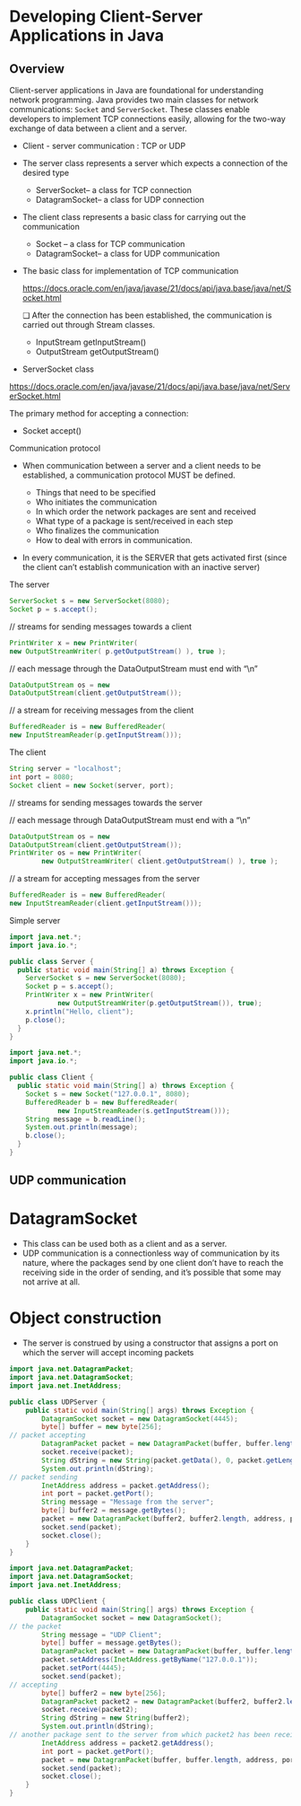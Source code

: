# Developing Client-Server Applications in Java

## Overview

Client-server applications in Java are foundational for understanding network programming.
Java provides two main classes for network communications: `Socket` and `ServerSocket`.
These classes enable developers to implement TCP connections easily, allowing for the two-way exchange of data between a client and a server.

- Client - server communication : TCP or UDP

- The server class represents a server which expects a connection of the desired type
    -  ServerSocket– a class for TCP connection
    -  DatagramSocket– a class for UDP connection

- The client class represents a basic class for carrying out the communication
    - Socket – a class for TCP communication
    - DatagramSocket– a class for UDP communication

- The basic class for implementation of TCP communication

  https://docs.oracle.com/en/java/javase/21/docs/api/java.base/java/net/Socket.html

  ❑ After the connection has been established, the communication
  is carried out through Stream classes.

    - InputStream getInputStream()
    - OutputStream getOutputStream()

- ServerSocket class

https://docs.oracle.com/en/java/javase/21/docs/api/java.base/java/net/ServerSocket.html

The primary method for accepting a connection:
- Socket accept()

Communication protocol
- When communication between a server and a client
  needs to be established, a communication protocol MUST
  be defined.
    - Things that need to be specified
    - Who initiates the communication
    - In which order the network packages are sent and received
    - What type of a package is sent/received in each step
    - Who finalizes the communication
    - How to deal with errors in communication.

- In every communication, it is the SERVER that gets activated first
  (since the client can’t establish communication with an inactive server)

The server
```java
ServerSocket s = new ServerSocket(8080);
Socket p = s.accept();
```

// streams for sending messages towards a client
```java
PrintWriter x = new PrintWriter(
new OutputStreamWriter( p.getOutputStream() ), true );
```

// each message through the DataOutputStream must end with “\n”
```java
DataOutputStream os = new
DataOutputStream(client.getOutputStream());

```
// a stream for receiving messages from the client
```java
BufferedReader is = new BufferedReader(
new InputStreamReader(p.getInputStream()));
```

The client
```java
String server = "localhost";
int port = 8080;
Socket client = new Socket(server, port);
```
// streams for sending messages towards the server

// each message through DataOutputStream must end with a “\n”
```java
DataOutputStream os = new
DataOutputStream(client.getOutputStream());
PrintWriter os = new PrintWriter(
        new OutputStreamWriter( client.getOutputStream() ), true );
```
// a stream for accepting messages from the server
```java
BufferedReader is = new BufferedReader(
new InputStreamReader(client.getInputStream()));
```
Simple server
```java
import java.net.*;
import java.io.*;

public class Server {
  public static void main(String[] a) throws Exception {
    ServerSocket s = new ServerSocket(8080);
    Socket p = s.accept();
    PrintWriter x = new PrintWriter(
            new OutputStreamWriter(p.getOutputStream()), true);
    x.println("Hello, client");
    p.close();
  }
}
```

```java
import java.net.*;
import java.io.*;

public class Client {
  public static void main(String[] a) throws Exception {
    Socket s = new Socket("127.0.0.1", 8080);
    BufferedReader b = new BufferedReader(
            new InputStreamReader(s.getInputStream()));
    String message = b.readLine();
    System.out.println(message);
    b.close();
  }
}
```
## UDP communication
# DatagramSocket
- This class can be used both as a client and as a server.
-  UDP communication is a connectionless way of communication by its nature, where the packages send by one client don’t have to reach the receiving side in the order of sending, and it’s possible
   that some may not arrive at all.
# Object construction
- The server is construed by using a constructor that assigns a port on which the server will accept incoming packets


```java
import java.net.DatagramPacket;
import java.net.DatagramSocket;
import java.net.InetAddress;

public class UDPServer {
    public static void main(String[] args) throws Exception {
        DatagramSocket socket = new DatagramSocket(4445);
        byte[] buffer = new byte[256];
// packet accepting
        DatagramPacket packet = new DatagramPacket(buffer, buffer.length);
        socket.receive(packet);
        String dString = new String(packet.getData(), 0, packet.getLength());
        System.out.println(dString);
// packet sending
        InetAddress address = packet.getAddress();
        int port = packet.getPort();
        String message = "Message from the server";
        byte[] buffer2 = message.getBytes();
        packet = new DatagramPacket(buffer2, buffer2.length, address, port);
        socket.send(packet);
        socket.close();
    }
}
```
```java
import java.net.DatagramPacket;
import java.net.DatagramSocket;
import java.net.InetAddress;

public class UDPClient {
    public static void main(String[] args) throws Exception {
        DatagramSocket socket = new DatagramSocket();
// the packet
        String message = "UDP Client";
        byte[] buffer = message.getBytes();
        DatagramPacket packet = new DatagramPacket(buffer, buffer.length);
        packet.setAddress(InetAddress.getByName("127.0.0.1"));
        packet.setPort(4445);
        socket.send(packet);
// accepting
        byte[] buffer2 = new byte[256];
        DatagramPacket packet2 = new DatagramPacket(buffer2, buffer2.length);
        socket.receive(packet2);
        String dString = new String(buffer2);
        System.out.println(dString);
// another package sent to the server from which packet2 has been received
        InetAddress address = packet2.getAddress();
        int port = packet.getPort();
        packet = new DatagramPacket(buffer, buffer.length, address, port);
        socket.send(packet);
        socket.close();
    }
}
```